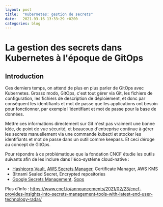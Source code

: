 ```yaml
---
layout: post
title:  "Kubernetes: gestion de secrets"
date:   2021-03-16 13:33:29 +0200
categories: blog
---
```


# La gestion des secrets dans Kubernetes à l'époque de GitOps

## Introduction
Ces derniers temps, on attend de plus en plus parler de GitOps avec Kubernetes. Grosso modo, GitOps, c'est tout gérer via Git, 
les fichiers de configuration, les fichiers de description de déploiement, et donc par conséquent les identifiants et mot de passe que les applications ont besoin pour fonctionner, 
par exemple l'identifiant et mot de passe pour la base de données.

Mettre ces informations directement sur Git n'est pas vraiment une bonne idée, de point de vue sécurité, et beaucoup d'entreprise continue à gérer les secrets manuellement via une commande kubectl et stocker les identifiants et mot de passe dans un outil comme keepass.
Et ceci déroge au concept de GitOps.

Pour répondre à ce problématique que la fondation CNCF étudie les outils suivants afin de les inclure dans l'éco-système cloud-native :

- [Hashicorp Vault](https://www.vaultproject.io/), [AWS Secrets Manager](https://aws.amazon.com/fr/secrets-manager/), Certificate Manager, AWS KMS
- Bitnami Sealed Secret, Encrypted repositories
- [Google Secrets Management](https://cloud.google.com/solutions/secrets-management), [Sops](https://github.com/mozilla/sops)

Plus d'info :
https://www.cncf.io/announcements/2021/02/23/cncf-provides-insights-into-secrets-management-tools-with-latest-end-user-technology-radar/


